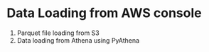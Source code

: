 # Data Loading from AWS console
1. Parquet file loading from S3
2. Data loading from Athena using PyAthena

# 
